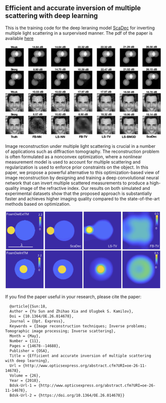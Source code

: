 ## Efficient and accurate inversion of multiple scattering with deep learning

This is the training code for the deep leraning model [ScaDec](https://www.osapublishing.org/oe/abstract.cfm?uri=oe-26-11-14678&origin=search) for inverting multiple light scattering in a surpervised manner.
The pdf of the paper is available [here](https://www.osapublishing.org/DirectPDFAccess/CB07CEC2-DDF5-14B4-7CC043CE75E1CD47_389936/oe-26-11-14678.pdf?da=1&id=389936&seq=0&mobile=no)

![visualExamples](images/visualExamples.jpg "Visual illustration of reconstructed images of ScaDec")

Image reconstruction under multiple light scattering is crucial in a number of applications such as diffraction tomography. The reconstruction problem is often formulated as a nonconvex optimization, where a nonlinear measurement model is used to account for multiple scattering and regularization is used to enforce prior constraints on the object. In this paper, we propose a powerful alternative to this optimization-based view of image reconstruction by designing and training a deep convolutional neural network that can invert multiple scattered measurements to produce a high-quality image of the refractive index. Our results on both simulated and experimental datasets show that the proposed approach is substantially faster and achieves higher imaging quality compared to the state-of-the-art methods based on optimization.

![expExamples](images/expExamples.jpg "Visual Example of Fresnel2D dataset")

If you find the paper useful in your research, please cite the paper:

      @article{{Sun:18,
      Author = {Yu Sun and Zhihao Xia and Ulugbek S. Kamilov},
      Doi = {10.1364/OE.26.014678},
      Journal = {Opt. Express},
      Keywords = {Image reconstruction techniques; Inverse problems; Tomographic image processing; Inverse scattering},
      Month = {May},
      Number = {11},
      Pages = {14678--14688},
      Publisher = {OSA},
      Title = {Efficient and accurate inversion of multiple scattering with deep learning},
      Url = {http://www.opticsexpress.org/abstract.cfm?URI=oe-26-11-14678},
      Volume = {26},
      Year = {2018},
      Bdsk-Url-1 = {http://www.opticsexpress.org/abstract.cfm?URI=oe-26-11-14678},
      Bdsk-Url-2 = {https://doi.org/10.1364/OE.26.014678}}
